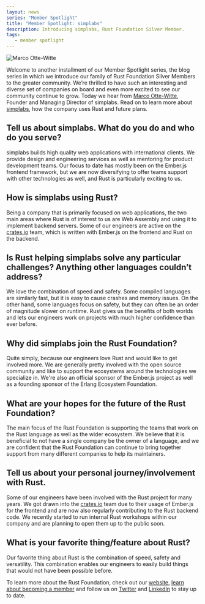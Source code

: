 ```yaml
---
layout: news
series: "Member Spotlight"
title: "Member Spotlight: simplabs"
description: Introducing simplabs, Rust Foundation Silver Member.
tags:
   - member spotlight
---
```


![Marco Otte-Witte](/img/news/2022-02-16-member-spotlight-simplabs/member_spotlight_marco_otte-witte.png)

Welcome to another installment of our Member Spotlight series, the blog series in which we introduce our family of Rust Foundation Silver Members to the greater community. We’re thrilled to have such an interesting and diverse set of companies on board and even more excited to see our community continue to grow. Today we hear from [Marco Otte-Witte](https://twitter.com/marcoow), Founder and Managing Director of simplabs. Read on to learn more about [simplabs](https://simplabs.com/), how the company uses Rust and future plans.

## Tell us about simplabs. What do you do and who do you serve?

simplabs builds high quality web applications with international clients. We provide design and engineering services as well as mentoring for product development teams. Our focus to date has mostly been on the Ember.js frontend framework, but we are now diversifying to offer teams support with other technologies as well, and Rust is particularly exciting to us.

## How is simplabs using Rust?

Being a company that is primarily focused on web applications, the two main areas where Rust is of interest to us are Web Assembly and using it to implement backend servers. Some of our engineers are active on the [crates.io](https://crates.io) team, which is written with Ember.js on the frontend and Rust on the backend.

## Is Rust helping simplabs solve any particular challenges? Anything other languages couldn’t address?

We love the combination of speed and safety. Some compiled languages are similarly fast, but it is easy to cause crashes and memory issues. On the other hand, some languages focus on safety, but they can often be an order of magnitude slower on runtime. Rust gives us the benefits of both worlds and lets our engineers work on projects with much higher confidence than ever before.

## Why did simplabs join the Rust Foundation?

Quite simply, because our engineers love Rust and would like to get involved more. We are generally pretty involved with the open source community and like to support the ecosystems around the technologies we specialize in. We're also an official sponsor of the Ember.js project as well as a founding sponsor of the Erlang Ecosystem Foundation.

## What are your hopes for the future of the Rust Foundation?

The main focus of the Rust Foundation is supporting the teams that work on the Rust language as well as the wider ecosystem. We believe that it is beneficial to not have a single company be the owner of a language, and we are confident that the Rust Foundation can continue to bring together support from many different companies to help its maintainers.

## Tell us about your personal journey/involvement with Rust.

Some of our engineers have been involved with the Rust project for many years. We got drawn into the [crates.io](https://crates.io) team due to their usage of Ember.js for the frontend and are now also regularly contributing to the Rust backend code. We recently started to run internal Rust workshops within our company and are
planning to open them up to the public soon.

## What is your favorite thing/feature about Rust?

Our favorite thing about Rust is the combination of speed, safety and versatility. This combination enables our engineers to easily build things that would not have been possible before.


To learn more about the Rust Foundation, check out our [website](https://foundation.rust-lang.org/), [learn about becoming a member](https://foundation.rust-lang.org/info/become-a-member/) and follow us on [Twitter](https://twitter.com/rust_foundation) and [LinkedIn](https://www.linkedin.com/company/rust-foundation/) to stay up to date.
